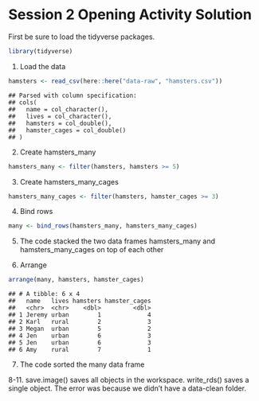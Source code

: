 Session 2 Opening Activity Solution
================

First be sure to load the tidyverse packages.

``` r
library(tidyverse)
```

1.  Load the data

<!-- end list -->

``` r
hamsters <- read_csv(here::here("data-raw", "hamsters.csv"))
```

    ## Parsed with column specification:
    ## cols(
    ##   name = col_character(),
    ##   lives = col_character(),
    ##   hamsters = col_double(),
    ##   hamster_cages = col_double()
    ## )

2.  Create hamsters\_many

<!-- end list -->

``` r
hamsters_many <- filter(hamsters, hamsters >= 5)
```

3.  Create hamsters\_many\_cages

<!-- end list -->

``` r
hamsters_many_cages <- filter(hamsters, hamster_cages >= 3)
```

4.  Bind rows

<!-- end list -->

``` r
many <- bind_rows(hamsters_many, hamsters_many_cages)
```

5.  The code stacked the two data frames hamsters\_many and
    hamsters\_many\_cages on top of each other

6.  Arrange

<!-- end list -->

``` r
arrange(many, hamsters, hamster_cages)
```

    ## # A tibble: 6 x 4
    ##   name   lives hamsters hamster_cages
    ##   <chr>  <chr>    <dbl>         <dbl>
    ## 1 Jeremy urban        1             4
    ## 2 Karl   rural        2             3
    ## 3 Megan  urban        5             2
    ## 4 Jen    urban        6             3
    ## 5 Jen    urban        6             3
    ## 6 Amy    rural        7             1

7.  The code sorted the many data frame

8-11. save.image() saves all objects in the workspace. write\_rds()
saves a single object. The error was because we didn’t have a data-clean
folder.
